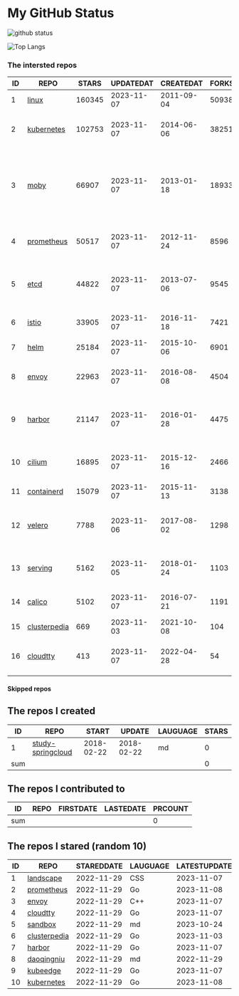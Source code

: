 # My GitHub Status

<img src="https://github-readme-stats-1.yihong0618.vercel.app/api?username=daoqingniu&show_icons=true&&&hide_title=true&count_private=true" alt="github status" />

![Top Langs](https://github-readme-stats-1.yihong0618.vercel.app/api/top-langs/?username=daoqingniu&layout=compact)

<!--START_SECTION:github_repos-->
### The intersted repos
| ID |                              REPO                               | STARS  | UPDATEDAT  | CREATEDAT  | FORKSCOUNT |                                                DESCRIPTIONS                                                |
|----|-----------------------------------------------------------------|--------|------------|------------|------------|------------------------------------------------------------------------------------------------------------|
|  1 | [linux](https://github.com/torvalds/linux)                      | 160345 | 2023-11-07 | 2011-09-04 |      50938 | Linux kernel source tree                                                                                   |
|  2 | [kubernetes](https://github.com/kubernetes/kubernetes)          | 102753 | 2023-11-07 | 2014-06-06 |      38251 | Production-Grade Container Scheduling and Management                                                       |
|  3 | [moby](https://github.com/moby/moby)                            |  66907 | 2023-11-07 | 2013-01-18 |      18933 | The Moby Project - a collaborative project for the container ecosystem to assemble container-based systems |
|  4 | [prometheus](https://github.com/prometheus/prometheus)          |  50517 | 2023-11-07 | 2012-11-24 |       8596 | The Prometheus monitoring system and time series database.                                                 |
|  5 | [etcd](https://github.com/etcd-io/etcd)                         |  44822 | 2023-11-07 | 2013-07-06 |       9545 | Distributed reliable key-value store for the most critical data of a distributed system                    |
|  6 | [istio](https://github.com/istio/istio)                         |  33905 | 2023-11-07 | 2016-11-18 |       7421 | Connect, secure, control, and observe services.                                                            |
|  7 | [helm](https://github.com/helm/helm)                            |  25184 | 2023-11-07 | 2015-10-06 |       6901 | The Kubernetes Package Manager                                                                             |
|  8 | [envoy](https://github.com/envoyproxy/envoy)                    |  22963 | 2023-11-07 | 2016-08-08 |       4504 | Cloud-native high-performance edge/middle/service proxy                                                    |
|  9 | [harbor](https://github.com/goharbor/harbor)                    |  21147 | 2023-11-07 | 2016-01-28 |       4475 | An open source trusted cloud native registry project that stores, signs, and scans content.                |
| 10 | [cilium](https://github.com/cilium/cilium)                      |  16895 | 2023-11-07 | 2015-12-16 |       2466 | eBPF-based Networking, Security, and Observability                                                         |
| 11 | [containerd](https://github.com/containerd/containerd)          |  15079 | 2023-11-07 | 2015-11-13 |       3138 | An open and reliable container runtime                                                                     |
| 12 | [velero](https://github.com/vmware-tanzu/velero)                |   7788 | 2023-11-06 | 2017-08-02 |       1298 | Backup and migrate Kubernetes applications and their persistent volumes                                    |
| 13 | [serving](https://github.com/knative/serving)                   |   5162 | 2023-11-05 | 2018-01-24 |       1103 | Kubernetes-based, scale-to-zero, request-driven compute                                                    |
| 14 | [calico](https://github.com/projectcalico/calico)               |   5102 | 2023-11-07 | 2016-07-21 |       1191 | Cloud native networking and network security                                                               |
| 15 | [clusterpedia](https://github.com/clusterpedia-io/clusterpedia) |    669 | 2023-11-03 | 2021-10-08 |        104 | The Encyclopedia of Kubernetes clusters                                                                    |
| 16 | [cloudtty](https://github.com/cloudtty/cloudtty)                |    413 | 2023-11-07 | 2022-04-28 |         54 | A Friendly Kubernetes CloudShell (Web Terminal) !                                                          |



#### Skipped repos
<!--END_SECTION:github_repos-->

<!--START_SECTION:my_github-->
## The repos I created
| ID  |                                 REPO                                 |   START    |   UPDATE   | LAUGUAGE | STARS |
|-----|----------------------------------------------------------------------|------------|------------|----------|-------|
|   1 | [study-springcloud](https://github.com/daoqingniu/study-springcloud) | 2018-02-22 | 2018-02-22 | md       |     0 |
| sum |                                                                      |            |            |          |     0 |

## The repos I contributed to
| ID  | REPO | FIRSTDATE | LASTEDATE | PRCOUNT |
|-----|------|-----------|-----------|---------|
| sum |      |           |           |       0 |

## The repos I stared (random 10)
| ID |                              REPO                               | STAREDDATE | LAUGUAGE | LATESTUPDATE |
|----|-----------------------------------------------------------------|------------|----------|--------------|
|  1 | [landscape](https://github.com/cncf/landscape)                  | 2022-11-29 | CSS      | 2023-11-07   |
|  2 | [prometheus](https://github.com/prometheus/prometheus)          | 2022-11-29 | Go       | 2023-11-08   |
|  3 | [envoy](https://github.com/envoyproxy/envoy)                    | 2022-11-29 | C++      | 2023-11-07   |
|  4 | [cloudtty](https://github.com/cloudtty/cloudtty)                | 2022-11-29 | Go       | 2023-11-07   |
|  5 | [sandbox](https://github.com/cncf/sandbox)                      | 2022-11-29 | md       | 2023-10-24   |
|  6 | [clusterpedia](https://github.com/clusterpedia-io/clusterpedia) | 2022-11-29 | Go       | 2023-11-03   |
|  7 | [harbor](https://github.com/goharbor/harbor)                    | 2022-11-29 | Go       | 2023-11-07   |
|  8 | [daoqingniu](https://github.com/daoqingniu/daoqingniu)          | 2022-11-29 | md       | 2022-11-29   |
|  9 | [kubeedge](https://github.com/kubeedge/kubeedge)                | 2022-11-29 | Go       | 2023-11-07   |
| 10 | [kubernetes](https://github.com/kubernetes/kubernetes)          | 2022-11-29 | Go       | 2023-11-08   |

<!--END_SECTION:my_github-->
